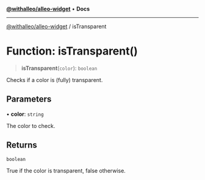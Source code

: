 [**@withalleo/alleo-widget**](../README.md) • **Docs**

***

[@withalleo/alleo-widget](../globals.md) / isTransparent

# Function: isTransparent()

> **isTransparent**(`color`): `boolean`

Checks if a color is (fully) transparent.

## Parameters

• **color**: `string`

The color to check.

## Returns

`boolean`

True if the color is transparent, false otherwise.
